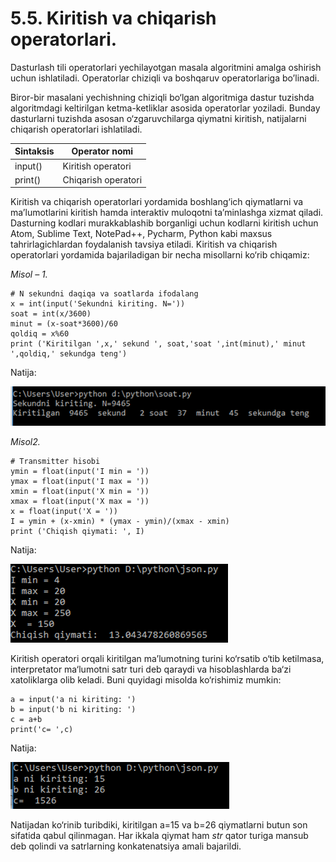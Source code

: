 # 5.5. Kiritish va chiqarish operatorlari.

Dasturlash tili operatorlari yechilayotgan masala algoritmini amalga oshirish uchun ishlatiladi. Operatorlar chiziqli va boshqaruv operatorlariga bo’linadi.

Biror-bir masalani yechishning chiziqli bo‘lgan algoritmiga dastur tuzishda algoritmdagi keltirilgan ketma-ketliklar asosida operatorlar yoziladi. Bunday dasturlarni tuzishda asosan o‘zgaruvchilarga qiymatni kiritish, natijalarni chiqarish operatorlari ishlatiladi.

| Sintaksis | Operator nomi       |
| --------- | ------------------- |
| input()   | Kiritish operatori  |
| print()   | Chiqarish operatori |

Kiritish va chiqarish operatorlari yordamida boshlang‘ich qiymatlarni va ma’lumotlarini kiritish hamda interaktiv muloqotni ta’minlashga xizmat qiladi. Dasturning kodlari murakkablashib borganligi uchun kodlarni kiritish uchun Atom, Sublime Text, NotePad++, Pycharm, Python kabi maxsus tahrirlagichlardan foydalanish tavsiya etiladi. Kiritish va chiqarish operatorlari yordamida bajariladigan bir necha misollarni ko‘rib chiqamiz:

_Misol – 1._

```
# N sekundni daqiqa va soatlarda ifodalang
x = int(input('Sekundni kiriting. N='))
soat = int(x/3600)
minut = (x-soat*3600)/60
qoldiq = x%60
print ('Kiritilgan ',x,' sekund ', soat,'soat ',int(minut),' minut ',qoldiq,' sekundga teng')
```

Natija:

![](<../.gitbook/assets/image (4) (1).png>)

_Misol2._

```
# Transmitter hisobi
ymin = float(input('I min = '))
ymax = float(input('I max = '))
xmin = float(input('X min = '))
xmax = float(input('X max = '))
x = float(input('X = '))
I = ymin + (x-xmin) * (ymax - ymin)/(xmax - xmin)
print ('Chiqish qiymati: ', I)
```

Natija:

![](<../.gitbook/assets/image (3) (1).png>)

Kiritish operatori orqali kiritilgan ma’lumotning turini ko‘rsatib o‘tib ketilmasa, interpretator ma‘lumotni satr turi deb qaraydi va hisoblashlarda ba‘zi xatoliklarga olib keladi. Buni quyidagi misolda ko‘rishimiz mumkin:

```
a = input('a ni kiriting: ')
b = input('b ni kiriting: ')
c = a+b
print('c= ',c)
```

Natija:

![](<../.gitbook/assets/image (1) (1).png>)

Natijadan ko‘rinib turibdiki, kiritilgan a=15 va b=26 qiymatlarni butun son sifatida qabul qilinmagan. Har ikkala qiymat ham _str_ qator turiga mansub deb qolindi va satrlarning konkatenatsiya amali bajarildi.
